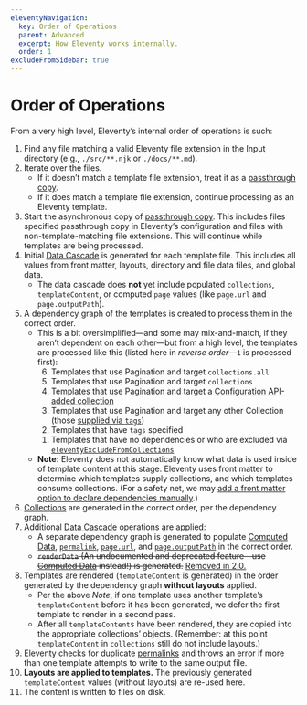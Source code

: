 ```yaml
---
eleventyNavigation:
  key: Order of Operations
  parent: Advanced
  excerpt: How Eleventy works internally.
  order: 1
excludeFromSidebar: true
---
```

# Order of Operations

From a very high level, Eleventy’s internal order of operations is such:

1. Find any file matching a valid Eleventy file extension in the Input directory (e.g., `./src/**.njk` or `./docs/**.md`).
1. Iterate over the files.
	- If it doesn’t match a template file extension, treat it as a [passthrough copy](/docs/copy/).
	- If it does match a template file extension, continue processing as an Eleventy template.
1. Start the asynchronous copy of [passthrough copy](/docs/copy/). This includes files specified passthrough copy in Eleventy’s configuration and files with non-template-matching file extensions. This will continue while templates are being processed.
1. Initial [Data Cascade](/docs/data-cascade/) is generated for each template file. This includes all values from front matter, layouts, directory and file data files, and global data.
	- The data cascade does **not** yet include populated `collections`, `templateContent`, or computed `page` values (like `page.url` and `page.outputPath`). <!-- Template.js ▶︎ getTemplateMapEntries -->
1. A dependency graph of the templates is created to process them in the correct order. <!-- TemplateMap.js -->
	- This is a bit oversimplified&mdash;and some may mix-and-match, if they aren’t dependent on each other&mdash;but from a high level, the templates are processed like this (listed here in _reverse order_—`1` is processed first):
		<ol reversed>
			<li>Templates that use Pagination and target <code>collections.all</code></li>
			<li>Templates that use Pagination and target <code>collections</code></li>
      <li>Templates that use Pagination and target a <a href="/docs/collections/#advanced-custom-filtering-and-sorting">Configuration API-added collection</a></li>
			<li>Templates that use Pagination and target any other Collection (those <a href="/docs/collections/#add-to-a-collection-using-tags">supplied via <code>tags</code></a>)</li>
			<li>Templates that have <code>tags</code> specified</li>
			<li>Templates that have no dependencies or who are excluded via <a href="/docs/collections/#how-to-exclude-content-from-collections"><code>eleventyExcludeFromCollections</code></a></li>
		</ol>
	- **Note:** Eleventy does not automatically know what data is used inside of template content at this stage. Eleventy uses front matter to determine which templates supply collections, and which templates consume collections. (For a safety net, we may [add a front matter option to declare dependencies manually](https://github.com/11ty/eleventy/issues/975).)
1. [Collections](/docs/collections/) are generated in the correct order, per the dependency graph.
1. Additional [Data Cascade](/docs/data-cascade/) operations are applied: <!-- Template.js ▶︎ getTemplates -->
	- A separate dependency graph is generated to populate [Computed Data](/docs/data-computed/), [`permalink`](/docs/permalinks/), [`page.url`](/docs/data-eleventy-supplied/), and [`page.outputPath`](/docs/data-eleventy-supplied/) in the correct order.
	- ~~`renderData` (An undocumented and deprecated feature—use [Computed Data](/docs/data-computed/) instead!) is generated.~~ <ins>Removed in 2.0.</ins>
1. Templates are rendered (`templateContent` is generated) in the order generated by the dependency graph **without layouts** applied.
	- Per the above _Note_, if one template uses another template’s `templateContent` before it has been generated, we defer the first template to render in a second pass.
	- After all `templateContent`s have been rendered, they are copied into the appropriate collections’ objects. (Remember: at this point `templateContent` in `collections` still do not include layouts.)
1. Eleventy checks for duplicate [permalinks](/docs/permalinks/) and throws an error if more than one template attempts to write to the same output file.
1. **Layouts are applied to templates.** The previously generated `templateContent` values (without layouts) are re-used here. 
1. The content is written to files on disk.
